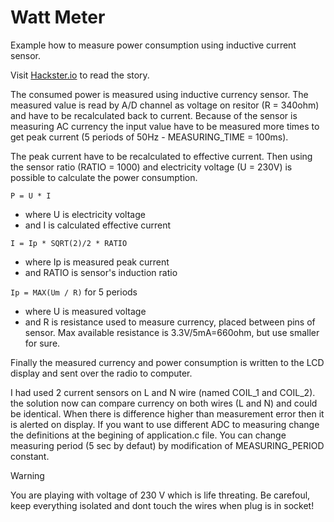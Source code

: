 # Watt Meter

Example how to measure power consumption using inductive current sensor.

Visit [Hackster.io](https://www.hackster.io/matejus/wattmetter-with-bigclown-a0ec12) to read the story.

The consumed power is measured using inductive currency sensor. The measured value is read by A/D channel as voltage on resitor (R = 340ohm) and have to be recalculated back to current. Because of the sensor is measuring AC currency the input value have to be measured more times to get peak current (5 periods of 50Hz - MEASURING_TIME = 100ms).

The peak current have to be recalculated to effective current. Then using the sensor ratio (RATIO = 1000) and electricity voltage (U = 230V) is possible to calculate the power consumption.

`P = U * I`

- where U is electricity voltage
- and I is calculated effective current

`I = Ip * SQRT(2)/2 * RATIO`

- where Ip is measured peak current
- and RATIO is sensor's induction ratio

`Ip = MAX(Um / R)` for 5 periods

- where U is measured voltage
- and R is resistance used to measure currency, placed between pins of sensor. Max available resistance is 3.3V/5mA=660ohm, but use smaller for sure.

Finally the measured currency and power consumption is written to the LCD display and sent over the radio to computer.

I had used 2 current sensors on L and N wire (named COIL_1 and COIL_2). the solution now can compare currency on both wires (L and N) and could be identical. When there is difference higher than measurement error then it is alerted on display.
If you want to use different ADC to measuring change the definitions at the begining of application.c file. You can change measuring period (5 sec by defaut) by modification of MEASURING_PERIOD constant.

> [!WARNING]
> You are playing with voltage of 230 V which is life threating. Be carefoul, keep everything isolated and dont touch the wires when plug is in socket!
